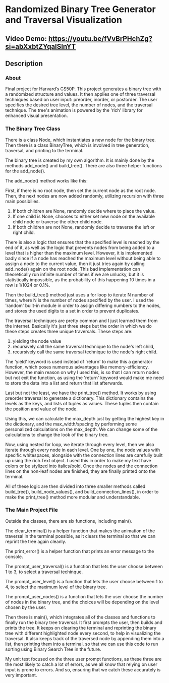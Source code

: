 # Randomized Binary Tree Generator and Traversal Visualization
## Video Demo: https://youtu.be/fVvBrPHchZg?si=abXxbtZYqaISlnYT
## Description
### About
Final project for Harvard’s CS50P. This project generates a binary tree with a randomized structure and values. It then applies one of three traversal techniques based on user input: preorder, inorder, or postorder. The user specifies the desired tree level, the number of nodes, and the traversal technique. The tree's animation is powered by the 'rich' library for enhanced visual presentation.

### The Binary Tree Class
There is a class Node, which instantiates a new node for the binary tree.
Then there is a class BinaryTree, which is involved in tree generation, traversal, and printing to the terminal.

The binary tree is created by my own algorithm.
It is mainly done by the methods add_node() and build_tree().
There are also three helper functions for the add_node().

The add_node() method works like this:

First, if there is no root node, then set the current node as the root node.
Then, the next nodes are now added randomly, utilizing recursion with three main possibilies.
1. If both children are None, randomly decide where to place the value.
2. If one child is None, chooses to either set new node on the available child node or traverse the other child node.
3. If both children are not None, randomly decide to traverse the left or right child.

There is also a logic that ensures that the specified level is reached by the end of it, as well as the logic that prevents nodes from being added to a level that is higher than the maximum level. However, it is implemented badly since if a node has reached the maximum level without being able to assign a node to the current value, then it just tries again by calling add_node() again on the root node. This bad implementation can theoretically run infinite number of times if we are unlucky, but it is statistically impossible, as the probability of this happening 10 times in a row is 1/1024 or 0.1%.

Then the build_tree() method just uses a for loop to iterate N number of times, where N is the number of nodes specified by the user. I used the 'random' built-in module in order to assign differing numbers to the nodes, and stores the used digits to a set in order to prevent duplicates.

The traversal techniques are pretty common and I just learned them from the internet. Basically it's just three steps but the order in which we do these steps creates three unique traversals. These steps are:

1. yielding the node value
2. recursively call the same traversal technique to the node's left child,
3. recursively call the same traversal technique to the node's right child.

The 'yield' keyword is used instead of 'return' to make this a generator function, which poses numerous advantages like memory-efficiency. However, the main reason on why I used this, is so that I can return nodes but not exit the function, as using the 'return' keyword would make me need to store the data into a list and return that list afterwards.

Last but not the least, we have the print_tree() method. It works by using preorder traversal to generate a dictionary. This dictionary contains the levels as the keys, and lists of tuples as values. These tuples then contain the position and value of the node.

Using this, we can calculate the max_depth just by getting the highest key in the dictionary, and the max_width/spacing by performing some personalized calculations on the max_depth. We can change some of the calculations to change the look of the binary tree.

Now, using nested for loop, we iterate through every level, then we also iterate through every node in each level. One by one, the node values with specific whitespaces, alongside with the connection lines are carefully built up using the rich.Text object. I used this in order to make my text have colors or be stylized into italics/bold. Once the nodes and the connection lines on the non-leaf nodes are finished, they are finally printed onto the terminal.

All of these logic are then divided into three smaller methods called build_tree(), build_node_values(), and build_connection_lines(), in order to make the print_tree() method more modular and understandable.

### The Main Project File
Outside the classes, there are six functions, including main().

The clear_terminal() is a helper function that makes the animation of the traversal in the terminal possible, as it clears the terminal so that we can reprint the tree again cleanly.

The print_error() is a helper function that prints an error message to the console.

The prompt_user_traversal() is a function that lets the user choose between 1 to 3, to select a traversal techinque.

The prompt_user_level() is a function that lets the user choose between 1 to 4, to select the maximum level of the binary tree.

The prompt_user_nodes() is a function that lets the user choose the number of nodes in the binary tree, and the choices will be depending on the level chosen by the user.

Then there is main(), which integrates all of the classes and functions to finally run the binary tree traversal. It first prompts the user, then builds and prints the tree. It keeps on clearing the terminal and reprinting the binary tree with different highlighted node every second, to help in visualizing the traversal. It also keeps track of the traversed node by appending them into a list, then printing them into a terminal, so that we can use this code to run sorting using Binary Search Tree in the future.

My unit test focused on the three user prompt functions, as these three are the most likely to catch a lot of errors, as we all know that relying on user input is prone to errors. And so, ensuring that we catch these accurately is very important.






